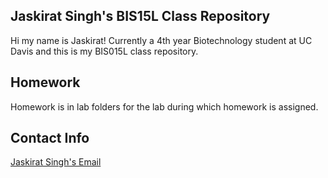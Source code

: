 
## Jaskirat Singh's BIS15L Class Repository

Hi my name is Jaskirat! Currently a 4th year Biotechnology student at UC Davis and this is my BIS015L class repository. 

## Homework 
Homework is in lab folders for the lab during which homework is assigned.  

## Contact Info 

[Jaskirat Singh's Email](sjjsingh@ucdavis.edu)

